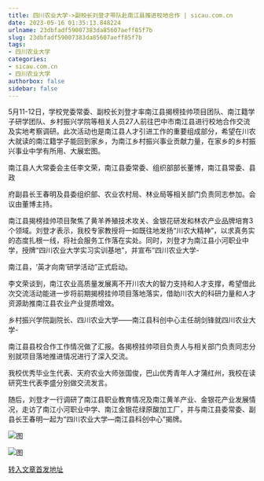 ```yaml
---
title: 四川农业大学->副校长刘登才带队赴南江县推进校地合作 | sicau.com.cn
date: 2023-05-16 01:35:13.848224
urlname: 23dbfadf59007383da85607aeff85f7b
slug: 23dbfadf59007383da85607aeff85f7b
tags: 
- 四川农业大学
categories:
- sicau.com.cn
- 四川农业大学
authorbox: false
sidebar: false
---
```

5月11-12日，学校党委常委、副校长刘登才率南江县揭榜挂帅项目团队、南江籍学子研学团队、乡村振兴学院等相关人员27人前往巴中市南江县进行校地合作交流及实地考察调研。此次活动也是南江县人才引进工作的重要组成部分，希望在川农大就读的南江籍学子能回到家乡，为南江乡村振兴事业贡献力量，在家乡的乡村振兴事业中学有所用、大展宏图。

南江县人大常委会主任李文荣，南江县委常委、组织部部长董博，南江县常委、县政
<!--more-->
府副县长王春明及县委组织部、农业农村局、林业局等相关部门负责同志参加。会议由董博主持。

南江县揭榜挂帅项目聚焦了黄羊养殖技术攻关、金银花研发和林农产业品牌培育3个领域。刘登才表示，我校专家教授将一如既往地发扬“川农大精神”，以求真务实的态度扎根一线，将社会服务工作落在实处。同时，刘登才为南江县小河职业中学，授牌“四川农业大学实习实训基地”，并宣布“四川农业大学-

南江县，‘英才向南’研学活动”正式启动。

李文荣谈到，南江农业高质量发展离不开川农大的智力支持和人才支撑，希望借此次交流活动能进一步将前期揭榜挂帅项目落地落实，借助川农大的科研力量和人才资源助推南江县农业产业提质增效。

乡村振兴学院副院长、四川农业大学——南江县科创中心主任胡剑锋就四川农业大学-

南江县县校合作工作情况做了汇报。各揭榜挂帅项目负责人与相关部门负责同志分别就项目落地推进情况进行了深入交流。

我校优秀毕业生代表、天府农业大师张国俊，巴山优秀青年人才蒲红州，我校在读研究生代表李盛分别做交流发言。

随后，刘登才一行调研了南江县职业教育情况及南江黄羊产业、金银花产业发展情况，走访了南江小河职业中学、南江金银花绿原酸加工厂，并与南江县委常委、副县长王春明一起为“四川农业大学—南江县科创中心”揭牌。

![图](https://news.sicau.edu.cn/__local/0/A6/6B/6DFD32CEBB6438DFE3545B6CB72_6071433D_2AC18.jpg)

![图](https://news.sicau.edu.cn/__local/1/DC/D9/F4100310D421AD4F4FCB8D01E51_C4EC0953_2D032.jpg)

[转入文章首发地址](https://news.sicau.edu.cn/info/1078/72214.htm)